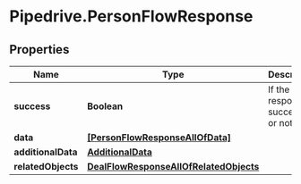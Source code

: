 # Pipedrive.PersonFlowResponse

## Properties

Name | Type | Description | Notes
------------ | ------------- | ------------- | -------------
**success** | **Boolean** | If the response is successful or not | [optional] 
**data** | [**[PersonFlowResponseAllOfData]**](PersonFlowResponseAllOfData.md) |  | [optional] 
**additionalData** | [**AdditionalData**](AdditionalData.md) |  | [optional] 
**relatedObjects** | [**DealFlowResponseAllOfRelatedObjects**](DealFlowResponseAllOfRelatedObjects.md) |  | [optional] 


